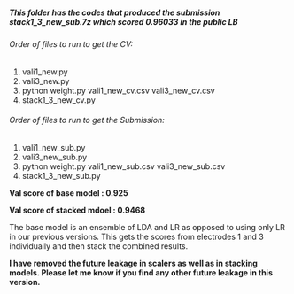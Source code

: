 ##### This folder has the codes that produced the submission stack1_3_new_sub.7z which scored 0.96033 in the public LB

###### Order of files to run to get the CV:
1. vali1_new.py
2. vali3_new.py
3. python weight.py vali1_new_cv.csv vali3_new_cv.csv
4. stack1_3_new_cv.py

###### Order of files to run to get the Submission:
1. vali1_new_sub.py
2. vali3_new_sub.py
3. python weight.py vali1_new_sub.csv vali3_new_sub.csv
4. stack1_3_new_sub.py

**Val score of base model : 0.925**

**Val score of stacked mdoel : 0.9468**

The base model is an ensemble of LDA and LR as opposed to using only LR in our previous versions. 
This gets the scores from electrodes 1 and 3 individually and then stack the combined results.

**I have removed the future leakage in scalers as well as in stacking models. 
Please let me know if you find any other future leakage in this version.** 
